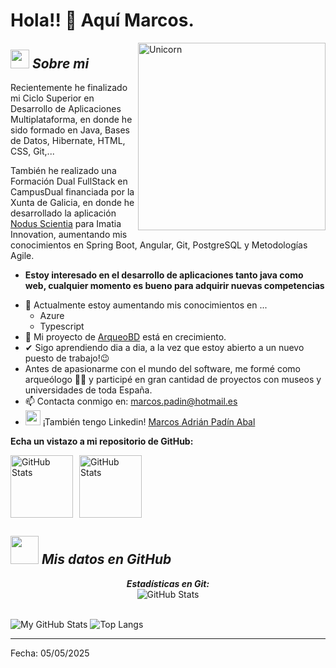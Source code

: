 # Hola!! 👋 Aquí Marcos. 

<img align="right" width=300px alt="Unicorn" src="https://c.tenor.com/GN73MKBawZYAAAAi/busy-cute.gif" />

## <img src="https://media.giphy.com/media/ObNTw8Uzwy6KQ/giphy.gif" width="30px">&nbsp;***Sobre mi***

Recientemente he finalizado mi Ciclo Superior en Desarrollo de Aplicaciones Multiplataforma, en donde he sido formado en Java, Bases de Datos, Hibernate, HTML, CSS, Git,...

También he realizado una Formación Dual FullStack en CampusDual financiada por la Xunta de Galicia, en donde he desarrollado la aplicación <a href="https://github.com/CampusDual/2024-BFS-4-G1_NodusScientia">Nodus Scientia</a> para Imatia Innovation, aumentando mis conocimientos en Spring Boot, Angular, Git, PostgreSQL y Metodologías Agile.

* **Estoy interesado en el desarrollo de aplicaciones tanto java como web, cualquier momento es bueno para adquirir nuevas competencias**
- 🌱 Actualmente estoy aumentando mis conocimientos en ...
  - Azure
  - Typescript
- 👯 Mi proyecto de <a href="https://github.com/marcospaab/ArqueoBD">ArqueoBD</a> está en crecimiento.
- ✔ Sigo aprendiendo dia a dia, a la vez que estoy abierto a un nuevo puesto de trabajo!😉<br>
- Antes de apasionarme con el mundo del software, me formé como arqueólogo 🏺🏺 y participé en gran cantidad de proyectos con museos y universidades de toda España.
- 📫 Contacta conmigo en: <a href="marcos.padin@hotmail.es">marcos.padin@hotmail.es</a>
- <img width=24px src="https://img.icons8.com/?size=100&id=13930&format=png&color=000000"/> ¡También tengo Linkedin! <a href="https://www.linkedin.com/in/marcos-pad%C3%ADn-abal/">Marcos Adrián Padín Abal</a>

__Echa un vistazo a mi repositorio de GitHub:__

<div style="display: flex; gap: 10px;">
  <a href="https://github.com/CampusDual/2024-BFS-4-G1_NodusScientia">
    <img src="https://github-readme-stats.vercel.app/api/pin/?username=CampusDual&repo=2024-BFS-4-G1_NodusScientia" alt="GitHub Stats" style="height: 100px; object-fit: cover;" />
  </a>
  <a href="https://github.com/marcospaab/ArqueoBD">
    <img src="https://github-readme-stats.vercel.app/api/pin/?username=marcospaab&repo=ArqueoBD" alt="GitHub Stats" style="height: 100px; object-fit: cover;" />
  </a>
</div>



## <img src="https://cdn.pixabay.com/animation/2022/12/05/15/23/15-23-06-837_512.gif" width="45px">&nbsp;***Mis datos en GitHub***

<div>
  
  <p align="center">
  <b><em>Estadísticas en Git:</em></b> <br/>
    <img src="https://github-readme-streak-stats.herokuapp.com/?user=marcospaab" alt="GitHub Stats" /> <br/><br/>
  
</div>

![My GitHub Stats](https://github-readme-stats.vercel.app/api?username=marcospaab&show)
![Top Langs](https://github-readme-stats.vercel.app/api/top-langs/?username=marcospaab&layout=compact)

---------------------------------------------------------------------------------------------------------------------

Fecha: 05/05/2025
